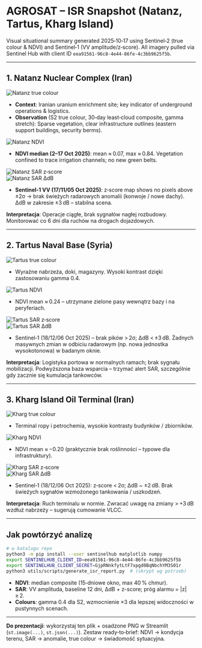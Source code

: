 # AGROSAT – ISR Snapshot (Natanz, Tartus, Kharg Island)

Visual situational summary generated 2025‑10‑17 using Sentinel‑2 (true colour & NDVI) and Sentinel‑1 (VV amplitude/z‑score). All imagery pulled via Sentinel Hub with client ID `eea91561-96c8-4e44-86fe-4c3bb9625f5b`.

---

## 1. Natanz Nuclear Complex (Iran)

![Natanz true colour](./natanz/natanz_true_color.png)

- **Context**: Iranian uranium enrichment site; key indicator of underground operations & logistics.
- **Observation** (S2 true colour, 30‑day least‑cloud composite, gamma stretch): Sparse vegetation, clear infrastructure outlines (eastern support buildings, security berms).

![Natanz NDVI](./natanz/natanz_ndvi_map.png)

- **NDVI median (2–17 Oct 2025)**: mean ≈ 0.07, max ≈ 0.84. Vegetation confined to trace irrigation channels; no new green belts.

![Natanz SAR z‑score](./natanz/natanz_sar_activity.png)  
![Natanz SAR ΔdB](./natanz/natanz_sar_diff.png)

- **Sentinel‑1 VV (17/11/05 Oct 2025)**: z‑score map shows no pixels above ±2σ → brak świeżych radarowych anomalii (konwoje / nowe dachy). ΔdB w zakresie ±3 dB – stabilna scena.

**Interpretacja**: Operacje ciągłe, brak sygnałów nagłej rozbudowy. Monitorować co 6 dni dla ruchów na drogach dojazdowych.

---

## 2. Tartus Naval Base (Syria)

![Tartus true colour](./tartus/tartus_true_color.png)

- Wyraźne nabrzeża, doki, magazyny. Wysoki kontrast dzięki zastosowaniu gamma 0.4.

![Tartus NDVI](./tartus/tartus_ndvi_map.png)

- NDVI mean ≈ 0.24 – utrzymane zielone pasy wewnątrz bazy i na peryferiach.

![Tartus SAR z‑score](./tartus/tartus_sar_activity.png)  
![Tartus SAR ΔdB](./tartus/tartus_sar_diff.png)

- Sentinel‑1 (18/12/06 Oct 2025) – brak pików > 2σ; ΔdB < ±3 dB. Żadnych masywnych zmian w odbiciu radarowym (np. nowa jednostka wysokotonowa) w badanym oknie.

**Interpretacja**: Logistyka portowa w normalnych ramach; brak sygnału mobilizacji. Podwyższona baza wsparcia – trzymać alert SAR, szczególnie gdy zacznie się kumulacja tankowców.

---

## 3. Kharg Island Oil Terminal (Iran)

![Kharg true colour](./kharg_island/kharg_island_true_color.png)

- Terminal ropy i petrochemia, wysokie kontrasty budynków / zbiorników.

![Kharg NDVI](./kharg_island/kharg_island_ndvi_map.png)

- NDVI mean ≈ −0.20 (praktycznie brak roślinności – typowe dla infrastruktury).

![Kharg SAR z‑score](./kharg_island/kharg_island_sar_activity.png)  
![Kharg SAR ΔdB](./kharg_island/kharg_island_sar_diff.png)

- Sentinel‑1 (18/12/06 Oct 2025): z‑score < 2σ; ΔdB ~ ±2 dB. Brak świeżych sygnałów wzmożonego tankowania / uszkodzeń.

**Interpretacja**: Ruch terminalu w normie. Zwracać uwagę na zmiany > +3 dB wzdłuż nabrzeży – sugerują cumowanie VLCC.

---

## Jak powtórzyć analizę

```bash
# w katalogu repo
python3 -m pip install --user sentinelhub matplotlib numpy
export SENTINELHUB_CLIENT_ID=eea91561-96c8-4e44-86fe-4c3bb9625f5b
export SENTINELHUB_CLIENT_SECRET=GjpRNnkfytLtF7xpgd0BqNbchYM3S01r
python3 utils/scripts/generate_isr_report.py  # (skrypt wg potrzeb)
```

- **NDVI**: median composite (15‑dniowe okno, max 40 % chmur).
- **SAR**: VV amplituda, baseline 12 dni, ΔdB + z-score; próg alarmu = |z| ≥ 2.
- **Colours**: gamma 0.4 dla S2, wzmocnienie ×3 dla lepszej widoczności w pustynnych scenach.

---

**Do prezentacji**: wykorzystaj ten plik + osadzone PNG w Streamlit (`st.image(...)`, `st.json(...)`). Zestaw ready‑to‑brief: NDVI → kondycja terenu, SAR → anomalie, true colour → świadomość sytuacyjna.
